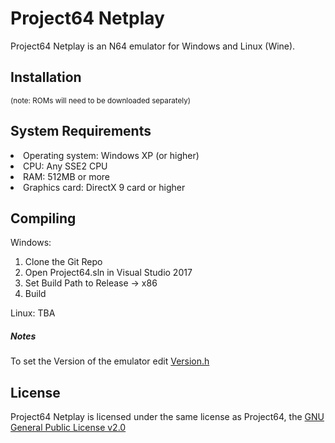 # Project64 Netplay

Project64 Netplay is an N64 emulator for Windows and Linux (Wine).

## Installation
<sub>(note: ROMs will need to be downloaded separately)</sub>

## System Requirements
<li>Operating system: Windows XP (or higher)</li>
<li>CPU: Any SSE2 CPU</li>
<li>RAM: 512MB or more</li>
<li>Graphics card: DirectX 9 card or higher</li>

## Compiling

Windows: 
1) Clone the Git Repo
2) Open Project64.sln in Visual Studio 2017
3) Set Build Path to Release -> x86
4) Build

Linux:
TBA

##### Notes
To set the Version of the emulator edit [Version.h](Source/Project64-core/Version.h) 

## License
Project64 Netplay is licensed under the same license as Project64, the [GNU General Public License v2.0](https://www.gnu.org/licenses/old-licenses/gpl-2.0.en.html)

